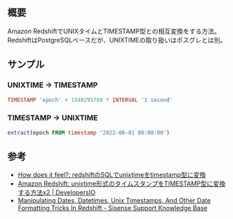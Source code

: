 ## 概要

Amazon RedshiftでUNIXタイムとTIMESTAMP型との相互変換をする方法。
RedshiftはPostgreSQLベースだが、UNIXTIMEの取り扱いはポスグレとは別。

## サンプル

### UNIXTIME → TIMESTAMP

```sql
TIMESTAMP 'epoch' + 1548295768 * INTERVAL '1 second'
```

### TIMESTAMP → UNIXTIME

```sql
extract(epoch FROM timestamp '2022-06-01 00:00:00')
```

## 参考

- [How does it feel?: redshiftのSQLでunixtimeをtimestamp型に変換](http://itsneatlife.blogspot.com/2013/09/redshiftsqlunixtimetimestamp.html)
- [Amazon Redshift: unixtime形式のタイムスタンプをTIMESTAMP型に変換する方法x2 \| DevelopersIO](https://dev.classmethod.jp/articles/amazon-redshift-how-to-convert-unixtime-format-data-to-timestamp/)
- [Manipulating Dates, Datetimes, Unix Timestamps, And Other Date Formatting Tricks In Redshift \- Sisense Support Knowledge Base](https://support.sisense.com/kb/en/article/manipulating-dates-datetimes-unix-timestamps-and-other-date-formatting-tricks-in-redshift)
